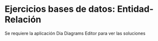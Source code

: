 # Ejercicios bases de datos: Entidad-Relación

Se requiere la aplicación Dia Diagrams Editor para ver las soluciones
